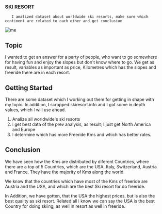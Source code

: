### SKI RESORT 

       I analized dataset about worldwide ski resorts, make sure which continent are related to each other and get conclusion


![me](https://www.zellamsee-kaprun.com/bilder/ski/freeride/7356/image-thumb__7356__auto_50aa5baf05281f6b6988b9abf8a8824f/kitzsteinhorn-freerideXXL3.jpg)


## Topic

I wanted to get an answer for a party of people, who want to go somewhere for having fun and enjoy the slopes but don't know where to go. We get as result, variables as important as price, Kilometres which has the slopes and freeride there are in each resort.

## Getting Started

There are some dataset which I working out them for getting in shape with my topic.
In addition, I scrapped skiresort.info and I got some in depth values, which I will use ahead. 

1. Analize all worldwide's ski resorts 
2. I get best data of the prev analysis, as result; I just get North America and Europe
3. I determine which has more Freeride Kms and which has better rates. 


## Conclusion

We have seen how the Kms are distributed by diferent Countries, where there are a top of 5 Countries, which are the USA, Italy, Switzerland,                Austria and France. They have the majority of Kms along the world.
         
We know that the countries which have most of the Kms of freeride are Austria and the USA, and which are the best Ski resort for do freeride.
         
In Addition, we have gotten, that the USA the highest prices, but is also the best quality as ski resort. Related all I know we can say the USA is          the best Country for doing skiing, as well in resort as well in freeride.
